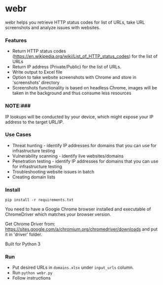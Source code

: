 # webr #

webr helps you retrieve HTTP status codes for list of URLs, take URL screenshots and analyze issues with websites.

### Features ###

* Return HTTP status codes (https://en.wikipedia.org/wiki/List_of_HTTP_status_codes) for the list of URLs
* Return IP address (Private/Public) for the list of URLs.
* Write output to Excel file
* Option to take website screenshots with Chrome and store in 'screenshots' directory
* Screenshots functionality is based on headless Chrome, images will be taken in the background and thus consume less resources

### NOTE:###

IP lookups will be conducted by your device, which might expose your IP address to the target URL/IP.

### Use Cases ###

* Threat hunting - identify IP addresses for domains that you can use for infrastructure testing
* Vulnerability scanning - identify live websites/domains 
* Penetration testing - identify IP addresses for domains that you can use for infrastructure testing
* Troubleshooting website issues in batch
* Creating domain lists

### Install ####

`pip install -r requirements.txt`

You need to have a Google Chrome browser installed and executable of ChromeDriver which matches your browser version.

Get Chrome Driver from: https://sites.google.com/a/chromium.org/chromedriver/downloads and put it in 'driver' folder.

Built for Python 3

### Run ###

* Put desired URLs in `domains.xlsx` under `input_urls` column.
* Run `python webr.py`
* Follow instructions
